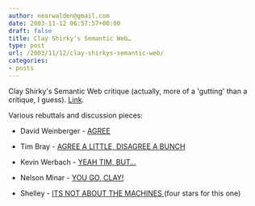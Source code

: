 ```yaml
---
author: nearwalden@gmail.com
date: 2003-11-12 06:57:57+00:00
draft: false
title: Clay Shirky's Semantic Web…
type: post
url: /2003/11/12/clay-shirkys-semantic-web/
categories:
- posts
---
```


Clay Shirky's Semantic Web critique (actually, more of a 'gutting' than a critique, I guess).  [Link](//www.shirky.com/writings/semantic_syllogism.html').

Various rebuttals and discussion pieces:








  * David Weinberger - [AGREE](//www.hyperorg.com/blogger/mtarchive/002172.html')




  * Tim Bray - [AGREE A LITTLE, DISAGREE A BUNCH](//www.tbray.org/ongoing/When/200x/2003/11/09/SemWebFirstStep')




  * Kevin Werbach - [YEAH TIM, BUT…](//werbach.com/blog/2003/11/10.html#a1306')




  * Nelson Minar - [YOU GO, CLAY!](//www.nelson.monkey.org/~nelson/weblog/tech/semanticWeb.html')




  * Shelley - [ITS NOT ABOUT THE MACHINES ](//weblog.burningbird.net/fires/002043.htm') (four stars for this one) 


